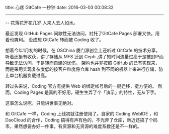 title: 心疼 GitCafe 一秒钟
date: 2016-03-03 00:08:32

---

-- 花落花开花几岁 人来人去人如水。

最近发现 GitHub Pages 间歇性无法访问，衬托了GitCafe Pages 部署又快，用着也爽利。 
没成想 GitCafe 转而被 Coding 收了。

想着今年1月初的时候，在 OSChina 厦门源创会上还听过 GitCafe 的技术分享。
听着还挺有收获，讲了存储从 MFS 迁到 Ceph ,讲了短时间流量过高于是被封IP而导致无法访问，于是转而自建的忧伤。
架构也并非按照 GitHub 的已有实现来，而是采用实现复杂度低的按客户粒度将仓库 hash 到不同的机器上来进行存储，防止单台机器负载过高。

转过头来说，Coding 官方有提供 Web 的绑定帐号后的一键迁移，挺方便的。
然而，Coding Pages 是真的不好用，硬生生弄了个「演示」的特性，无从下手。

这事怎么说呢，只能讲世事无绝对。

和 GitCafe 一样，Coding 上线初就注册使用了。自家的 Coding WebIDE ，和 DaoCloud 的合作，Coding 搞得有声有色的，不光弄了仓库，新近还搞了个码市。果然想要办好一件事，有资源和无资源的难度系数还是不一样的。
